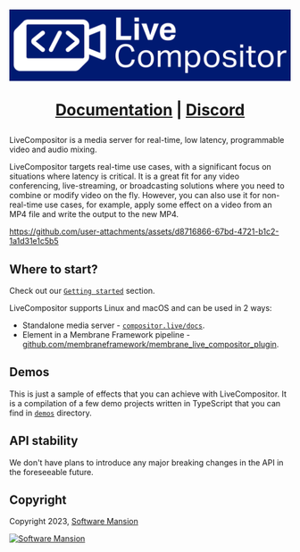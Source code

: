 <h1 align="center">
  <img src="assets/lc_logo_large.svg" width=600 alt="LiveCompositor">

  <a href="https://compositor.live/docs/intro">Documentation</a> |
  <a href="https://discord.gg/Cxj3rzTTag">Discord</a>
</h1>

LiveCompositor is a media server for real-time, low latency, programmable video and audio mixing.

LiveCompositor targets real-time use cases, with a significant focus on situations where latency is critical. It is a great fit
for any video conferencing, live-streaming, or broadcasting solutions where you need to combine or modify video on the fly.
However, you can also use it for non-real-time use cases, for example, apply some effect on a video from an MP4 file and write the output
to the new MP4.

https://github.com/user-attachments/assets/d8716866-67bd-4721-b1c2-1a1d31e1c5b5

## Where to start?

Check out our [`Getting started`](https://compositor.live/docs/intro) section.

LiveCompositor supports Linux and macOS and can be used in 2 ways:
- Standalone media server - [`compositor.live/docs`](https://compositor.live/docs/intro).
- Element in a Membrane Framework pipeline - [github.com/membraneframework/membrane_live_compositor_plugin](https://github.com/membraneframework/membrane_live_compositor_plugin).

## Demos

This is just a sample of effects that you can achieve with LiveCompositor. It is a compilation of a few demo projects
written in TypeScript that you can find in [`demos`](./demos) directory.

## API stability

We don't have plans to introduce any major breaking changes in the API in the foreseeable future.

## Copyright

Copyright 2023, [Software Mansion](https://swmansion.com/?utm_source=git&utm_medium=readme&utm_campaign=live_compositor)

[![Software Mansion](https://logo.swmansion.com/logo?color=white&variant=desktop&width=200&tag=membrane-github)](https://swmansion.com/?utm_source=git&utm_medium=readme&utm_campaign=live_compositor)
